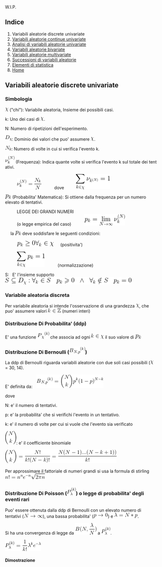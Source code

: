 W.I.P.

## Indice
1. Variabili aleatorie discrete univariate
2. [Variabili aleatorie continue univariate](2.md)
3. [Analisi di variabili aleatorie univariate](3.md)
4. [Variabili aleatorie bivariate](4.md)
5. [Variabili aleatorie multivariate](5.md)
6. [Successioni di variabili aleatorie](6.md)
7. [Elementi di statistica](7.md)
8. [Home](../README.md)

## Variabili aleatorie discrete univariate
### Simbologia
![chi](../gif/chi.gif) ("chi"): Variabile aleatoria, Insieme dei possibili casi.

k: Uno dei casi di ![chi](../gif/chi.gif).

N: Numero di ripetizioni dell'esperimento.

![Dx](../gif/Dx.gif): Dominio dei valori che puo' assumere ![chi](../gif/chi.gif).

![Nk](../gif/Nk.gif): Numero di volte in cui si verifica l'evento k.

![Vk(N)](../gif/Vk(N).gif) (Frequenza): Indica quante volte si verifica l'evento k sul totale dei tent
ativi. 

&ensp;&ensp;&ensp;&ensp;&ensp; ![frequenza](../gif/frequenza.gif) &ensp;&ensp;&ensp;&ensp;&ensp; dove&ensp;&ensp;&ensp;&ensp;&ensp; ![sommfreq](../gif/sommfreq.gif)

![pk](../gif/pk.gif) (Probabilita' Matematica): Si ottiene dalla 
frequenza per un numero elevato di tentativi.

&ensp;&ensp;&ensp;&ensp;&ensp; LEGGE DEI GRANDI NUMERI<br/>
&ensp;&ensp;&ensp;&ensp;&ensp; (o legge empirica del caso) &ensp;&ensp;&ensp;&ensp;&ensp; ![probabilita](../gif/probabilita.gif)

&ensp;&ensp; la ![pk](../gif/pk.gif) deve soddisfare le seguenti condizioni:

&ensp;&ensp;&ensp;&ensp;&ensp; ![positivita](../gif/positivita.gif) &ensp;&ensp; (positivita')

&ensp;&ensp;&ensp;&ensp;&ensp; ![normalizzazione](../gif/normalizzazione.gif) &ensp;&ensp;&ensp;&ensp;&ensp; (normalizzazione)

S:&ensp; E' l'insieme supporto &ensp;&ensp;&ensp;&ensp;&ensp; ![supporto](../gif/supporto.gif)

### Variabile aleatoria discreta

Per variabile aleatoria si intende l'osservazione di una grandezza ![chi](../gif/chi.gif), che puo' assumere valori ![kZ](../gif/kZ.gif) (numeri interi)

### Distribuzione Di Probabilita' (ddp)

E' una funzione ![pxk](../gif/pXk.gif) che associa ad ogni ![kX](../gif/kX.gif) il suo valore di ![pk](../gif/pk.gif)

### Distribuzione Di Bernoulli (![DDB](../gif/DDB.gif))

La ddp di Bernoulli riguarda variabili aleatorie con due soli casi possibili (![chi](../gif/chi.gif) = 30, 14).

E' definita da:&ensp;&ensp;![bernoulli](../gif/bernoulli.gif)

dove

N: e' il numero di tentativi.

p: e' la probabilita' che si verifichi l'evento in un tentativo.

k: e' il numero di volte per cui si vuole che l'evento sia verificato

![cb](../gif/cb.gif): e' il coefficiente binomiale

![coefficientebinomiale](../gif/coefficientebinomiale.gif)

Per approssimare il fattoriale di numeri grandi si usa la formula di stirling&ensp;![n!](../gif/semplificazionefattoriale.gif)

### Distribuzione Di Poisson (![DDP](../gif/DDP.gif)) o legge di probabilita' degli eventi rari

Puo' essere 
ottenuta dalla ddp di Bernoulli con un elevato numero di tentativi 
(![ninf](../gif/ninf.gif)), una bassa probabilita' 
(![ptendezero](../gif/ptendezero.gif)) e ![lNp](../gif/lNp.gif).

Si ha una convergenza di legge da 
![convbern](../gif/convbern.gif) a ![DDP](../gif/DDP.gif).

![poisson](../gif/poisson.gif)

#### Dimostrazione
